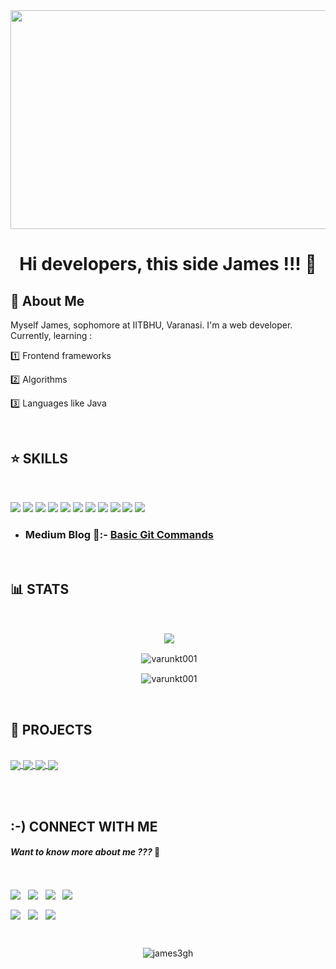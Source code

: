 <div align="center"><img align="center" src="https://user-images.githubusercontent.com/87705437/138810399-9c9d4c1b-87ab-459c-8691-76e4a3ea68d8.jpg" width=900px height=350px/>

# Hi developers, this side James !!! 👋
</div>

## 🚀 About Me 

Myself James, sophomore at IITBHU, Varanasi. I'm a web developer. Currently, learning :


1️⃣ Frontend frameworks 

2️⃣ Algorithms

3️⃣ Languages like Java 

<br/>

## ⭐ SKILLS

<br/>
  
![](https://img.shields.io/badge/C%2B%2B-00599C?style=for-the-badge&logo=c%2B%2B&logoColor=white) ![](	https://img.shields.io/badge/Python-3776AB?style=for-the-badge&logo=python&logoColor=white) ![](	https://img.shields.io/badge/HTML5-E34F26?style=for-the-badge&logo=html5&logoColor=white) ![](	https://img.shields.io/badge/CSS3-1572B6?style=for-the-badge&logo=css3&logoColor=white) ![](	https://img.shields.io/badge/JavaScript-323330?style=for-the-badge&logo=javascript&logoColor=F7DF1E) ![](https://img.shields.io/badge/Bootstrap-563D7C?style=for-the-badge&logo=bootstrap&logoColor=white) ![](	https://img.shields.io/badge/React-20232A?style=for-the-badge&logo=react&logoColor=61DAFB) ![](	https://img.shields.io/badge/Git-F05032?style=for-the-badge&logo=git&logoColor=white) ![](https://img.shields.io/badge/Visual_Studio-5C2D91?style=for-the-badge&logo=visual%20studio&logoColor=white) ![](https://img.shields.io/badge/Medium-12100E?style=for-the-badge&logo=medium&logoColor=white) ![](https://img.shields.io/badge/jQuery-0769AD?style=for-the-badge&logo=jquery&logoColor=white)

 * ### Medium Blog 📃:- [Basic Git Commands](https://tinyurl.com/GitBasicCommands) 
<br/>

## 📊 STATS 
<br/>
<p align="center">&nbsp;<img align="center" src="https://github-readme-stats.vercel.app/api/top-langs/?username=james3gh" /></p>
<p align="center">&nbsp;<img align="center" src="https://github-readme-streak-stats.herokuapp.com/?user=james3gh" alt="varunkt001" /></p> 
<p align="center">&nbsp;<img align="center" src="https://github-readme-stats.vercel.app/api?username=james3gh" alt="varunkt001" /></p>

<br/>

## 🎯 PROJECTS 

<br/>

<a href="https://github.com/james3gh/Stack-overflow" target="_blank">
  <img align="center" src="https://github-readme-stats.vercel.app/api/pin/?username=james3gh&repo=Stack-overflow" /> 
</a>
<a href="https://github.com/james3gh/Lamoda-website-template" target="_blank">
  <img align="center" src="https://github-readme-stats.vercel.app/api/pin/?username=james3gh&repo=Lamoda-website-template" />
</a> 
<a href="https://github.com/james3gh/Personal-website" target="_blank">
  <img align="center" src="https://github-readme-stats.vercel.app/api/pin/?username=james3gh&repo=Personal-website" /> 
</a>
<a href="https://github.com/james3gh/Problems-n-algorithms" target="_blank">
  <img align="center" src="https://github-readme-stats.vercel.app/api/pin/?username=james3gh&repo=Problems-n-algorithms" /> 
</a>

<br/><br/>

## :-) CONNECT WITH ME 
#### *Want to know more about me ???* 👀

<br/>

 [<img align="center" src="https://img.shields.io/badge/Facebook-1877F2?style=for-the-badge&logo=facebook&logoColor=white"/>](https://www.facebook.com/) &nbsp;   [<img align="center" src="https://img.shields.io/badge/Instagram-E4405F?style=for-the-badge&logo=instagram&logoColor=white"/>](https://www.instagram.com/) &nbsp;  [<img align="center" src="https://img.shields.io/badge/LinkedIn-0077B5?style=for-the-badge&logo=linkedin&logoColor=white"/>](https://www.linkedin.com/feed/) &nbsp;  [<img align="center" src="https://img.shields.io/badge/Quora-%23B92B27.svg?&style=for-the-badge&logo=Quora&logoColor=white"/>](https://www.quora.com/) &nbsp; 

[<img align="center" src="https://img.shields.io/badge/Codeforces-445f9d?style=for-the-badge&logo=Codeforces&logoColor=white"/>](https://codeforces.com/#) &nbsp;  [<img align="center" src="https://img.shields.io/badge/Codechef-%23B92B27.svg?&style=for-the-badge&logo=Codechef&logoColor=white"/>](https://www.codechef.com/#) &nbsp;  [<img align="center" src="https://img.shields.io/badge/Discord-7289DA?style=for-the-badge&logo=discord&logoColor=white"/>](https://discord.com/channels/@me) &nbsp; 
 
<br/>

<p align="center"> <img src="https://komarev.com/ghpvc/?username=james3gh&label=Profile%20views&color=0e75b6&style=flat" alt="james3gh" /></p>

